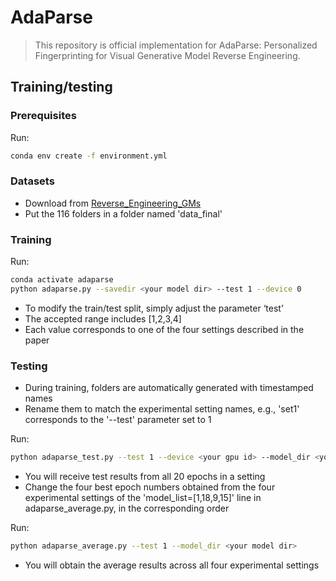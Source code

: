 # AdaParse
> This repository is official implementation for AdaParse: Personalized Fingerprinting for Visual Generative Model Reverse Engineering.
##  Training/testing

### Prerequisites
Run:
```bash
conda env create -f environment.yml
```

### Datasets
- Download from [Reverse_Engineering_GMs](https://github.com/vishal3477/Reverse_Engineering_GMs)
- Put the 116 folders in a folder named 'data_final'

### Training
Run:
```bash
conda activate adaparse
python adaparse.py --savedir <your model dir> --test 1 --device 0
```
- To modify the train/test split, simply adjust the parameter ‘test’
- The accepted range includes [1,2,3,4]
- Each value corresponds to one of the four settings described in the paper

### Testing
- During training, folders are automatically generated with timestamped names
- Rename them to match the experimental setting names, e.g., 'set1' corresponds to the '--test' parameter set to 1

Run:
```bash
python adaparse_test.py --test 1 --device <your gpu id> --model_dir <your model dir>+'/set1/model/'
```

- You will receive test results from all 20 epochs in a setting 
- Change the four best epoch numbers obtained from the four experimental settings of the 'model_list=[1,18,9,15]' line in adaparse_average.py, in the corresponding order

Run:
```bash
python adaparse_average.py --test 1 --model_dir <your model dir>
```
- You will obtain the average results across all four experimental settings
